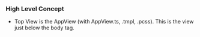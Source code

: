 

### High Level Concept

- Top View is the AppView (with AppView.ts, .tmpl, .pcss). This is the view just below the body tag.